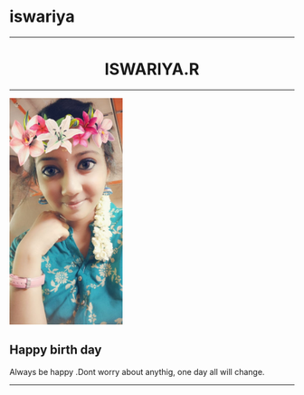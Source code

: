 # iswariya
<html>
<body>
<head><title>BIRTH DAY</title></head>
<hr size=3 noshade>
<h1><center>ISWARIYA.R</center></h1>
<hr size=3 noshade>
<img src = "iswariya.JPG" height=400px width=200px>
<h2>Happy birth day </h2>
<p>Always be happy .Dont worry about anythig, one day all will change.</p>
<hr size=3 noshade>
  </body>
</html>
